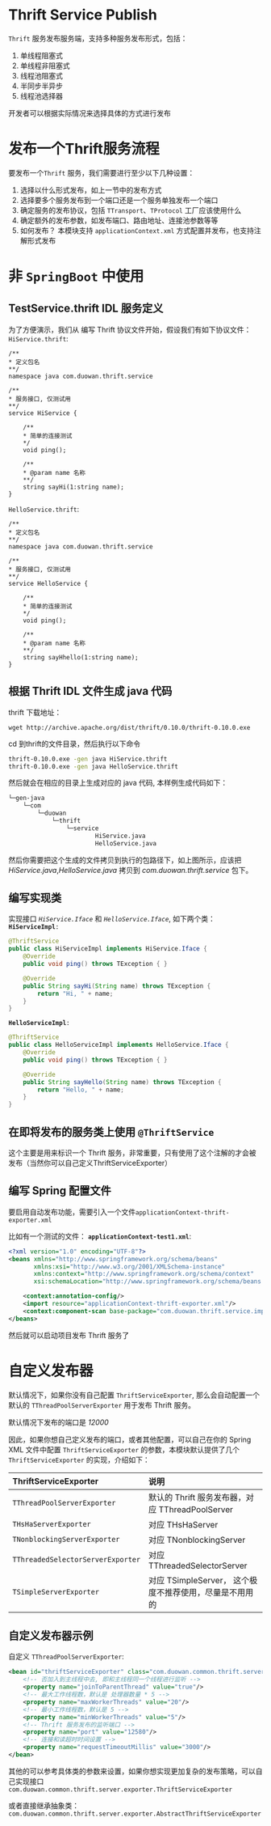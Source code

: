 # Thrift Service Publish
<code>Thrift</code> 服务发布服务端，支持多种服务发布形式，包括：  

1. 单线程阻塞式
2. 单线程非阻塞式
3. 线程池阻塞式
4. 半同步半异步
5. 线程池选择器

开发者可以根据实际情况来选择具体的方式进行发布

# 发布一个Thrift服务流程
要发布一个<code>Thrift</code> 服务，我们需要进行至少以下几种设置：  

1. 选择以什么形式发布，如上一节中的发布方式
2. 选择要多个服务发布到一个端口还是一个服务单独发布一个端口
3. 确定服务的发布协议，包括 <code>TTransport</code>、<code>TProtocol</code> 工厂应该使用什么
4. 确定额外的发布参数，如发布端口、路由地址、连接池参数等等
5. 如何发布？ 本模块支持 <code>applicationContext.xml</code> 方式配置并发布，也支持注解形式发布

# 非 <code>SpringBoot</code> 中使用
## TestService.thrift IDL 服务定义
为了方便演示，我们从 编写 Thrift 协议文件开始，假设我们有如下协议文件：  
<code>HiService.thrift</code>:
```thrift
/**
* 定义包名
**/
namespace java com.duowan.thrift.service

/**
* 服务接口, 仅测试用
**/
service HiService {

    /**
	* 简单的连接测试
	*/
	void ping();

	/**
	* @param name 名称
	**/
	string sayHi(1:string name);
}
```

<code>HelloService.thrift</code>:
```thrift
/**
* 定义包名
**/
namespace java com.duowan.thrift.service

/**
* 服务接口, 仅测试用
**/
service HelloService {

    /**
	* 简单的连接测试
	*/
	void ping();

	/**
	* @param name 名称
	**/
	string sayHhello(1:string name);
}
```

## 根据 Thrift IDL 文件生成 java 代码
thrift 下载地址：
```shell
wget http://archive.apache.org/dist/thrift/0.10.0/thrift-0.10.0.exe
```

cd 到thrift的文件目录，然后执行以下命令
```cmd
thrift-0.10.0.exe -gen java HiService.thrift
thrift-0.10.0.exe -gen java HelloService.thrift
```

然后就会在相应的目录上生成对应的 java 代码, 本样例生成代码如下：
```cmd
└─gen-java
    └─com
        └─duowan
            └─thrift
                └─service
                        HiService.java
                        HelloService.java
```
然后你需要把这个生成的文件拷贝到执行的包路径下，如上图所示，应该把 *HiService.java*,*HelloService.java* 拷贝到 *com.duowan.thrift.service* 包下。

## 编写实现类
实现接口 <code>*HiService.Iface*</code> 和 <code>*HelloService.Iface*</code>, 如下两个类：  
<code>**HiServiceImpl**:</code>
```java
@ThriftService
public class HiServiceImpl implements HiService.Iface {
    @Override
    public void ping() throws TException { }

    @Override
    public String sayHi(String name) throws TException {
        return "Hi, " + name;
    }
}
```
<code>**HelloServiceImpl**:</code>
```java
@ThriftService
public class HelloServiceImpl implements HelloService.Iface {
    @Override
    public void ping() throws TException { }

    @Override
    public String sayHello(String name) throws TException {
        return "Hello, " + name;
    }
}
```

## 在即将发布的服务类上使用 <code>@ThriftService</code>
这个主要是用来标识一个 Thrift 服务，非常重要，只有使用了这个注解的才会被发布（当然你可以自己定义ThriftServiceExporter）

## 编写 Spring 配置文件
要启用自动发布功能，需要引入一个文件<code>applicationContext-thrift-exporter.xml</code>

比如有一个测试的文件：
<code>**applicationContext-test1.xml**</code>:
```xml
<?xml version="1.0" encoding="UTF-8"?>
<beans xmlns="http://www.springframework.org/schema/beans"
       xmlns:xsi="http://www.w3.org/2001/XMLSchema-instance"
       xmlns:context="http://www.springframework.org/schema/context"
       xsi:schemaLocation="http://www.springframework.org/schema/beans http://www.springframework.org/schema/beans/spring-beans.xsd http://www.springframework.org/schema/context http://www.springframework.org/schema/context/spring-context.xsd">

    <context:annotation-config/>
    <import resource="applicationContext-thrift-exporter.xml"/>
    <context:component-scan base-package="com.duowan.thrift.service.impl"/>
</beans>
```

然后就可以启动项目发布 Thrift 服务了


# 自定义发布器
默认情况下，如果你没有自己配置 <code>ThriftServiceExporter</code>, 那么会自动配置一个默认的  <code>TThreadPoolServerExporter</code> 用于发布 Thrift 服务。

默认情况下发布的端口是 *12000*

因此，如果你想自己定义发布的端口，或者其他配置，可以自己在你的 Spring XML 文件中配置 <code>ThriftServiceExporter</code> 的参数，本模块默认提供了几个 <code>ThriftServiceExporter</code> 的实现，介绍如下：

| **ThriftServiceExporter** | **说明** |
| :--- | :------ |
| <code>TThreadPoolServerExporter</code> | 默认的 Thrift 服务发布器，对应 TThreadPoolServer |
| <code>THsHaServerExporter</code> | 对应 THsHaServer |
| <code>TNonblockingServerExporter</code> | 对应 TNonblockingServer |
| <code>TThreadedSelectorServerExporter</code> | 对应 TThreadedSelectorServer |
| <code>TSimpleServerExporter</code> | 对应 TSimpleServer， 这个极度不推荐使用，尽量是不用用的 |

## 自定义发布器示例

自定义 <code>TThreadPoolServerExporter</code>:
```xml
<bean id="thriftServiceExporter" class="com.duowan.common.thrift.server.exporter.TThreadPoolServerExporter">
    <!-- 否加入到主线程中去, 即和主线程同一个线程进行监听 -->
    <property name="joinToParentThread" value="true"/>
    <!-- 最大工作线程数，默认是 处理器数量 * 5 -->
    <property name="maxWorkerThreads" value="20"/>
    <!-- 最小工作线程数，默认是 5 -->
    <property name="minWorkerThreads" value="5"/>
    <!-- Thrift 服务发布的监听端口 -->
    <property name="port" value="12580"/>
    <!-- 连接和读超时时间设置 -->
    <property name="requestTimeoutMillis" value="3000"/>
</bean>
```

其他的可以参考具体类的参数来设置，如果你想实现更加复杂的发布策略，可以自己实现接口<code>com.duowan.common.thrift.server.exporter.ThriftServiceExporter</code>

或者直接继承抽象类： <code>com.duowan.common.thrift.server.exporter.AbstractThriftServiceExporter</code>









